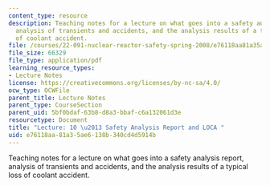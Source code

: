 ```yaml
---
content_type: resource
description: Teaching notes for a lecture on what goes into a safety analysis report,
  analysis of transients and accidents, and the analysis results of a typical loss
  of coolant accident.
file: /courses/22-091-nuclear-reactor-safety-spring-2008/e76118aa81a35ae6138b340cd4d5914b_MIT22_091S08_lec10note.pdf
file_size: 66329
file_type: application/pdf
learning_resource_types:
- Lecture Notes
license: https://creativecommons.org/licenses/by-nc-sa/4.0/
ocw_type: OCWFile
parent_title: Lecture Notes
parent_type: CourseSection
parent_uid: 5bf0bdaf-63b8-d8a3-bbaf-c6a132061d3e
resourcetype: Document
title: "Lecture: 10 \u2013 Safety Analysis Report and LOCA "
uid: e76118aa-81a3-5ae6-138b-340cd4d5914b
---
```

Teaching notes for a lecture on what goes into a safety analysis report, analysis of transients and accidents, and the analysis results of a typical loss of coolant accident.